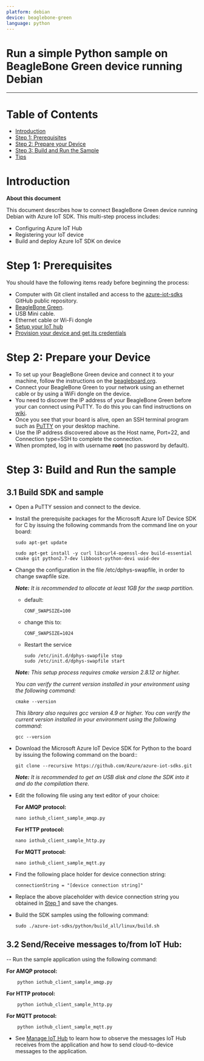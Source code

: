 ```yaml
---
platform: debian
device: beaglebone-green
language: python
---
```


Run a simple Python sample on BeagleBone Green device running Debian
===
---

# Table of Contents

-   [Introduction](#Introduction)
-   [Step 1: Prerequisites](#Prerequisites)
-   [Step 2: Prepare your Device](#Step-2-PrepareDevice)
-   [Step 3: Build and Run the Sample](#Step-3-Build)
-   [Tips](#tips)

<a name="Introduction"></a>
# Introduction

**About this document**

This document describes how to connect BeagleBone Green device running Debian with Azure IoT SDK. This multi-step process includes:

-   Configuring Azure IoT Hub
-   Registering your IoT device
-   Build and deploy Azure IoT SDK on device

<a name="Prerequisites"></a>
# Step 1: Prerequisites

You should have the following items ready before beginning the process:

-   Computer with Git client installed and access to the
    [azure-iot-sdks](https://github.com/Azure/azure-iot-sdks) GitHub
    public repository.
-   [BeagleBone Green](http://beagleboard.org/Green).
-   USB Mini cable.
-   Ethernet cable or Wi-Fi dongle
-   [Setup your IoT hub][lnk-setup-iot-hub]
-   [Provision your device and get its credentials][lnk-manage-iot-hub]

<a name="Step-2-PrepareDevice"></a>
# Step 2: Prepare your Device

-   To set up your BeagleBone Green device and connect it to your machine, follow the instructions on the [beagleboard.org](http://beagleboard.org/getting-started).
-   Connect your BeagleBone Green to your network using an ethernet cable or by using a WiFi dongle on the device.
-   You need to discover the IP address of your BeagleBone Green before your can connect using PuTTY. To do this you can find instructions on [wiki](http://elinux.org/Beagleboard:Terminal_Shells).
-   Once you see that your board is alive, open an SSH terminal program such as [PuTTY](http://www.putty.org/) on your desktop machine.
-   Use the IP address discovered above as the Host name, Port=22, and Connection type=SSH to complete the connection.
-   When prompted, log in with username **root** (no password by default).

<a name="Step-3-Build"></a>
# Step 3: Build and Run the sample

<a name="Step-3-1-Load"></a>
## 3.1 Build SDK and sample

-   Open a PuTTY session and connect to the device.

-   Install the prerequisite packages for the Microsoft Azure IoT Device SDK for C by issuing the following commands from the command line on your board:

        sudo apt-get update

        sudo apt-get install -y curl libcurl4-openssl-dev build-essential cmake git python2.7-dev libboost-python-devi uuid-dev
-   Change the configuration in the file /etc/dphys-swapfile, in order to change swapfile size.

	***Note:*** *It is recommended to allocate at least 1GB for the swap partition.*
    -   default:

            CONF_SWAPSIZE=100

    -   change this to:

            CONF_SWAPSIZE=1024

    -   Restart the service

            sudo /etc/init.d/dphys-swapfile stop
            sudo /etc/init.d/dphys-swapfile start
        
    ***Note:*** *This setup process requires cmake version 2.8.12 or higher.* 


    
    *You can verify the current version installed in your environment using the  following command:*

        cmake --version

    *This library also requires gcc version 4.9 or higher. You can verify the current version installed in your environment using the following command:*
    
        gcc --version 

-   Download the Microsoft Azure IoT Device SDK for Python to the board by issuing the following command on the board::

        git clone --recursive https://github.com/Azure/azure-iot-sdks.git

	***Note:*** *It is recommended to get an USB disk and clone the SDK into it and do the compilation there.*

-   Edit the following file using any text editor of your choice:

    **For AMQP protocol:**

        nano iothub_client_sample_amqp.py

    **For HTTP protocol:**

        nano iothub_client_sample_http.py

    **For MQTT protocol:**

        nano iothub_client_sample_mqtt.py

-   Find the following place holder for device connection string:

        connectionString = "[device connection string]"


-   Replace the above placeholder with device connection string you obtained in [Step 1](#Prerequisites) and save the changes.

-   Build the SDK samples using the following command:

        sudo ./azure-iot-sdks/python/build_all/linux/build.sh

## 3.2 Send/Receive messages to/from IoT Hub:

--   Run the sample application using the following command:

   **For AMQP protocol:**

        python iothub_client_sample_amqp.py

   **For HTTP protocol:**

        python iothub_client_sample_http.py

   **For MQTT protocol:**

        python iothub_client_sample_mqtt.py

-   See [Manage IoT Hub][lnk-manage-iot-hub] to learn how to observe the messages IoT Hub receives from the application and how to send cloud-to-device messages to the application.


[lnk-setup-iot-hub]: ../setup_iothub.md
[lnk-manage-iot-hub]: ../manage_iot_hub.md